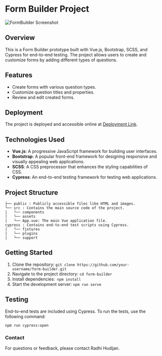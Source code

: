 # Form Builder Project
![FormBuilder Screenshot](https://i.postimg.cc/c1Qk3wvH/Screenshot-2023-11-02-at-4-28-39-PM.png)

## Overview
This is a Form Builder prototype built with Vue.js, Bootstrap, SCSS, and Cypress for end-to-end testing. The project allows users to create and customize forms by adding different types of questions.

## Features
- Create forms with various question types.
- Customize question titles and properties.
- Review and edit created forms.

## Deployment
The project is deployed and accessible online at [Deployment Link](https://form-builder-prototype.netlify.app/).

## Technologies Used
- **Vue.js**: A progressive JavaScript framework for building user interfaces.
- **Bootstrap**: A popular front-end framework for designing responsive and visually appealing web applications.
- **SCSS**: A CSS preprocessor that enhances the styling capabilities of CSS.
- **Cypress**: An end-to-end testing framework for testing web applications.

## Project Structure
```
├── public : Publicly accessible files like HTML and images.
└── src : Contains the main source code of the project.
|   └── components
|   └── assets
|   └── App.vue: The main Vue application file.
cypress : Contains end-to-end test scripts using Cypress.
|   └── fixtures
|   └── plugins
|   └── support
```

## Getting Started
1. Clone the repository: `git clone https://github.com/your-username/form-builder.git`
2. Navigate to the project directory: `cd form-builder`
3. Install dependencies:` npm install`
4. Start the development server: `npm run serve`

## Testing
End-to-end tests are included using Cypress. To run the tests, use the following command:
```
npm run cypress:open
```

### Contact
For questions or feedback, please contact Radhi Hudijan.
